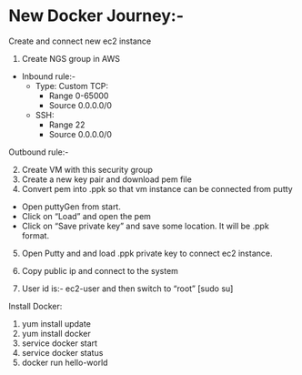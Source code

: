# New Docker Journey:-
Create and connect new ec2 instance
1.	Create NGS group in AWS
- Inbound rule:-
   - Type: Custom TCP:
      -	Range 0-65000
      -	Source 0.0.0.0/0
   - SSH:
      -	Range 22
      -	Source 0.0.0.0/0
 

Outbound rule:-
 
2.	Create VM with this security group
3.	Create a new key pair and download pem file
4.	Convert pem into .ppk so that vm instance can be connected from putty
-	Open puttyGen from start.
-	Click on “Load” and open the pem
-	Click on “Save private key” and save some location. It will be .ppk format. 
5.	Open Putty and and load .ppk private key to connect ec2 instance. 
 
6.	Copy public ip and connect to the system
7.	User id is:- ec2-user and then switch to “root” [sudo su]

Install Docker:
1.	yum install update
2.	yum install docker
3.	service docker start
4.	service docker status
5.	docker run hello-world
